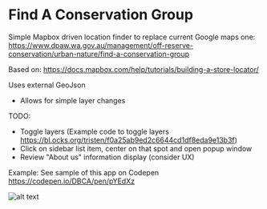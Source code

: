 # Find A Conservation Group
Simple Mapbox driven location finder to replace current Google maps one:
https://www.dpaw.wa.gov.au/management/off-reserve-conservation/urban-nature/find-a-conservation-group

Based on:
https://docs.mapbox.com/help/tutorials/building-a-store-locator/

Uses external GeoJson
- Allows for simple layer changes

TODO:
- Toggle layers (Example code to toggle layers https://bl.ocks.org/tristen/f0a25ab9ed2c6644cd1df8eda9e13b3f)
- Click on sidebar list item, center on that spot and open popup window 
- Review "About us" information display (consider UX)

Example:
See sample of this app on Codepen
https://codepen.io/DBCA/pen/pYEdXz

![alt text](https://github.com/parkswildlifewa/find-a-conservation-group/blob/master/friends.png)
